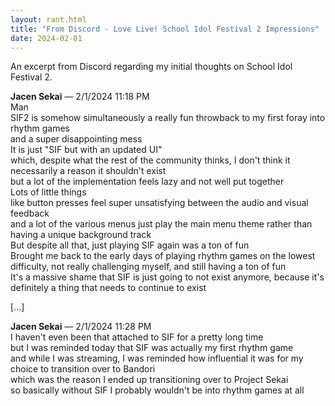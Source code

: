 ```yaml
---
layout: rant.html
title: "From Discord - Love Live! School Idol Festival 2 Impressions"
date: 2024-02-01
---
```


An excerpt from Discord regarding my initial thoughts on School Idol Festival 2.
<!-- more -->

**Jacen Sekai** — 2/1/2024 11:18 PM  
Man  
SIF2 is somehow simultaneously a really fun throwback to my first foray into rhythm games  
and a super disappointing mess  
It is just "SIF but with an updated UI"  
which, despite what the rest of the community thinks, I don't think it necessarily a reason it shouldn't exist  
but a lot of the implementation feels lazy and not well put together  
Lots of little things  
like button presses feel super unsatisfying between the audio and visual feedback  
and a lot of the various menus just play the main menu theme rather than having a unique background track  
But despite all that, just playing SIF again was a ton of fun  
Brought me back to the early days of playing rhythm games on the lowest difficulty, not really challenging myself, and still having a ton of fun  
It's a massive shame that SIF is just going to not exist anymore, because it's definitely a thing that needs to continue to exist

[...]

**Jacen Sekai** — 2/1/2024 11:28 PM  
I haven't even been that attached to SIF for a pretty long time  
but I was reminded today that SIF was actually my first rhythm game  
and while I was streaming, I was reminded how influential it was for my choice to transition over to Bandori  
which was the reason I ended up transitioning over to Project Sekai  
so basically without SIF I probably wouldn't be into rhythm games at all
